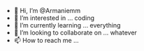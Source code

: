 - 👋 Hi, I’m @Armaniemm
- 👀 I’m interested in ... coding 
- 🌱 I’m currently learning ... everything 
- 💞️ I’m looking to collaborate on ... whatever 
- 📫 How to reach me ...

<!---
Armaniemm/Armaniemm is a ✨ special ✨ repository because its `README.md` (this file) appears on your GitHub profile.
You can click the Preview link to take a look at your changes.
--->
